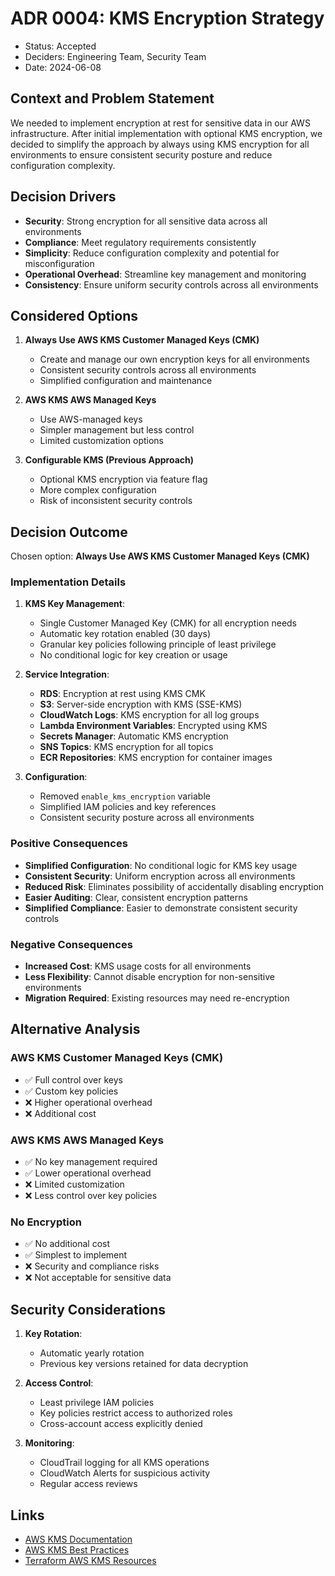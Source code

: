 # ADR 0004: KMS Encryption Strategy

* Status: Accepted
* Deciders: Engineering Team, Security Team
* Date: 2024-06-08

## Context and Problem Statement

We needed to implement encryption at rest for sensitive data in our AWS infrastructure. After initial implementation with optional KMS encryption, we decided to simplify the approach by always using KMS encryption for all environments to ensure consistent security posture and reduce configuration complexity.

## Decision Drivers

* **Security**: Strong encryption for all sensitive data across all environments
* **Compliance**: Meet regulatory requirements consistently
* **Simplicity**: Reduce configuration complexity and potential for misconfiguration
* **Operational Overhead**: Streamline key management and monitoring
* **Consistency**: Ensure uniform security controls across all environments

## Considered Options

1. **Always Use AWS KMS Customer Managed Keys (CMK)**
   - Create and manage our own encryption keys for all environments
   - Consistent security controls across all environments
   - Simplified configuration and maintenance

2. **AWS KMS AWS Managed Keys**
   - Use AWS-managed keys
   - Simpler management but less control
   - Limited customization options

3. **Configurable KMS (Previous Approach)**
   - Optional KMS encryption via feature flag
   - More complex configuration
   - Risk of inconsistent security controls

## Decision Outcome

Chosen option: **Always Use AWS KMS Customer Managed Keys (CMK)**

### Implementation Details

1. **KMS Key Management**:
   - Single Customer Managed Key (CMK) for all encryption needs
   - Automatic key rotation enabled (30 days)
   - Granular key policies following principle of least privilege
   - No conditional logic for key creation or usage

2. **Service Integration**:
   - **RDS**: Encryption at rest using KMS CMK
   - **S3**: Server-side encryption with KMS (SSE-KMS)
   - **CloudWatch Logs**: KMS encryption for all log groups
   - **Lambda Environment Variables**: Encrypted using KMS
   - **Secrets Manager**: Automatic KMS encryption
   - **SNS Topics**: KMS encryption for all topics
   - **ECR Repositories**: KMS encryption for container images

3. **Configuration**:
   - Removed `enable_kms_encryption` variable
   - Simplified IAM policies and key references
   - Consistent security posture across all environments

### Positive Consequences

- **Simplified Configuration**: No conditional logic for KMS key usage
- **Consistent Security**: Uniform encryption across all environments
- **Reduced Risk**: Eliminates possibility of accidentally disabling encryption
- **Easier Auditing**: Clear, consistent encryption patterns
- **Simplified Compliance**: Easier to demonstrate consistent security controls

### Negative Consequences

- **Increased Cost**: KMS usage costs for all environments
- **Less Flexibility**: Cannot disable encryption for non-sensitive environments
- **Migration Required**: Existing resources may need re-encryption

## Alternative Analysis

### AWS KMS Customer Managed Keys (CMK)
- ✅ Full control over keys
- ✅ Custom key policies
- ❌ Higher operational overhead
- ❌ Additional cost

### AWS KMS AWS Managed Keys
- ✅ No key management required
- ✅ Lower operational overhead
- ❌ Limited customization
- ❌ Less control over key policies

### No Encryption
- ✅ No additional cost
- ✅ Simplest to implement
- ❌ Security and compliance risks
- ❌ Not acceptable for sensitive data

## Security Considerations

1. **Key Rotation**:
   - Automatic yearly rotation
   - Previous key versions retained for data decryption

2. **Access Control**:
   - Least privilege IAM policies
   - Key policies restrict access to authorized roles
   - Cross-account access explicitly denied

3. **Monitoring**:
   - CloudTrail logging for all KMS operations
   - CloudWatch Alerts for suspicious activity
   - Regular access reviews

## Links

- [AWS KMS Documentation](https://docs.aws.amazon.com/kms/)
- [AWS KMS Best Practices](https://docs.aws.amazon.com/kms/latest/developerguide/best-practices.html)
- [Terraform AWS KMS Resources](https://registry.terraform.io/providers/hashicorp/aws/latest/docs/resources/kms_key)
